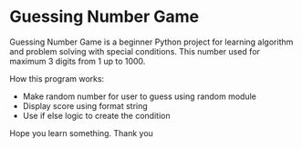 # Guessing Number Game

Guessing Number Game is a beginner Python project for learning algorithm and problem solving with special conditions. This number used for maximum 3 digits from 1 up to 1000.

How this program works:
* Make random number for user to guess using random module
* Display score using format string
* Use if else logic to create the condition

Hope you learn something. Thank you